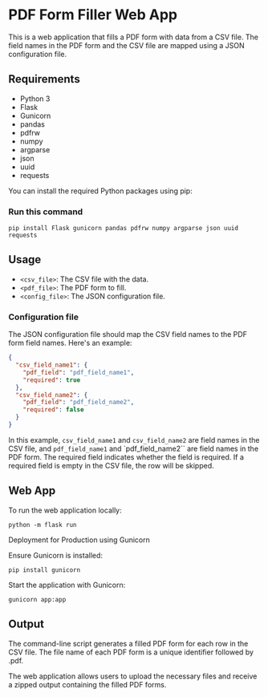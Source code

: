 # PDF Form Filler Web App

This is a web application that fills a PDF form with data from a CSV file. The field names in the PDF form and the CSV file are mapped using a JSON configuration file.

## Requirements

- Python 3
- Flask
- Gunicorn
- pandas
- pdfrw
- numpy
- argparse
- json
- uuid
- requests

You can install the required Python packages using pip:

### Run this command

`pip install Flask gunicorn pandas pdfrw numpy argparse json uuid requests`

## Usage

- `<csv_file>`: The CSV file with the data.
- `<pdf_file>`: The PDF form to fill.
- `<config_file>`: The JSON configuration file.

### Configuration file

The JSON configuration file should map the CSV field names to the PDF form field names. Here's an example:

```json
{
  "csv_field_name1": {
    "pdf_field": "pdf_field_name1",
    "required": true
  },
  "csv_field_name2": {
    "pdf_field": "pdf_field_name2",
    "required": false
  }
}
```

In this example, `csv_field_name1` and `csv_field_name2` are field names in the CSV file, and `pdf_field_name1` and `pdf_field_name2`` are field names in the PDF form. The required field indicates whether the field is required. If a required field is empty in the CSV file, the row will be skipped.

## Web App

To run the web application locally:

`python -m flask run`

Deployment for Production using Gunicorn

Ensure Gunicorn is installed:

`pip install gunicorn`

Start the application with Gunicorn:

`gunicorn app:app`

## Output

The command-line script generates a filled PDF form for each row in the CSV file. The file name of each PDF form is a unique identifier followed by .pdf.

The web application allows users to upload the necessary files and receive a zipped output containing the filled PDF forms.
